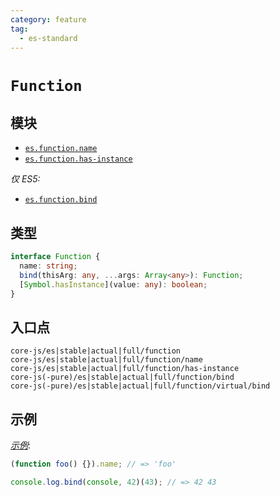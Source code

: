 ```yaml
---
category: feature
tag:
  - es-standard
---
```


# `Function`

## 模块

- [`es.function.name`](https://github.com/zloirock/core-js/blob/master/packages/core-js/modules/es.function.name.js)
- [`es.function.has-instance`](https://github.com/zloirock/core-js/blob/master/packages/core-js/modules/es.function.has-instance.js)

_仅 ES5:_

- [`es.function.bind`](https://github.com/zloirock/core-js/blob/master/packages/core-js/modules/es.function.bind.js)

## 类型

```ts
interface Function {
  name: string;
  bind(thisArg: any, ...args: Array<any>): Function;
  [Symbol.hasInstance](value: any): boolean;
}
```

## 入口点

```
core-js/es|stable|actual|full/function
core-js/es|stable|actual|full/function/name
core-js/es|stable|actual|full/function/has-instance
core-js(-pure)/es|stable|actual|full/function/bind
core-js(-pure)/es|stable|actual|full/function/virtual/bind
```

## 示例

[_示例_](https://goo.gl/zqu3Wp):

```js
(function foo() {}).name; // => 'foo'

console.log.bind(console, 42)(43); // => 42 43
```
